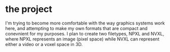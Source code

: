 # the project

I'm trying to become more comfortable with the way graphics systems work here, and attempting to make my own formats that are compact and conevnient for my purposes. I plan to create two filetypes, NPXL and NVXL, where NPXL represents an image (pixel space) while NVXL can represent either a video or a voxel space in 3D.